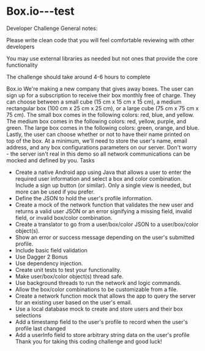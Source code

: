 # Box.io---test
Developer Challenge
General notes:

Please write clean code that you will feel comfortable reviewing with other developers

You may use external libraries as needed but not ones that provide the core functionality

The challenge should take around 4-6 hours to complete

Box.io
We're making a new company that gives away boxes.  The user can sign up for a subscription to receive their box monthly free of charge.  They can choose between a small cube (15 cm x 15 cm x 15 cm), a medium rectangular box (100 cm x 25 cm x 25 cm), or a large cube (75 cm x 75 cm x 75 cm).
The small box comes in the following colors: red, blue, and yellow.
The medium box comes in the following colors: red, yellow, purple, and green.
The large box comes in the following colors: green, orange, and blue.
Lastly, the user can choose whether or not to have their name printed on top of the box.
At a minimum, we'll need to store the user's name, email address, and any box configurations parameters on our server.  Don't worry - the server isn't real in this demo so all network communications can be mocked and defined by you.
Tasks
- Create a native Android app using Java that allows a user to enter the required user information and select a box and color combination.  Include a sign up button (or similar).  Only a single view is needed, but more can be used if you prefer.
- Define the JSON to hold the user's profile information.
- Create a mock of the network function that validates the new user and returns a valid user JSON or an error signifying a missing field, invalid field, or invalid box/color combination.
- Create a translator to go from a user/box/color JSON to a user/box/color object(s).
- Show an error or success message depending on the user's submitted profile.
- Include basic field validation
- Use Dagger 2
Bonus
- Use dependency injection.
- Create unit tests to test your functionality.
- Make user/box/color object(s) thread safe.
- Use background threads to run the network and logic commands.
- Allow the box/color combinations to be customizable from a file.
- Create a network function mock that allows the app to query the server for an existing user based on the user's email.
- Use a local database mock to create and store users and their box selections
- Add a timestamp field to the user's profile to record when the user's profile last changed
- Add a userInfo field to store arbitrary string data on the user's profile
Thank you for taking this coding challenge and good luck!
